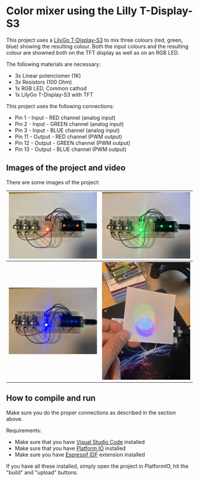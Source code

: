 
# Color mixer using the Lilly T-Display-S3

This project uses a [LilyGo T-Display-S3](https://github.com/Xinyuan-LilyGO/T-Display-S3) to mix three colours (red, green, blue) showing the resulting colour. Both the input colours and the resulting colour are showned both on the TFT display as well as on an RGB LED.

The following materials are necessary:

* 3x Linear potenciomer (1K)
* 3x Resistors (100 Ohm)
* 1x RGB LED, Common cathod
* 1x LilyGo T-Display-S3 with TFT

This project uses the following connections:

* Pin 1 - Input - RED channel (analog input)
* Pin 2 - Input - GREEN channel (analog input)
* Pin 3 - Input - BLUE channel (analog input)
* Pin 11 - Output - RED channel (PWM output)
* Pin 12 - Output - GREEN channel (PWM output)
* Pin 13 - Output - BLUE channel (PWM output)

## Images of the project and video

There are some images of the project:

| ![Red](img/red.jpeg)  |  ![Green](img/green.jpeg) |
|---|---|
| ![Blue](img/blue.jpeg)  | ![Decomp](img/decomp.jpeg)  |

## How to compile and run

Make sure you do the proper connections as described in the section above. 

Requirements:

* Make sure that you have [Visual Studio Code](https://code.visualstudio.com) installed
* Make sure that you have [Platform IO](https://platformio.org) installed
* Make sure you have [Espressif IDF](https://github.com/espressif/vscode-esp-idf-extension) extension installed

If you have all these installed, simply open the project in PlatformIO, hit the "build" and "upload" buttons.
